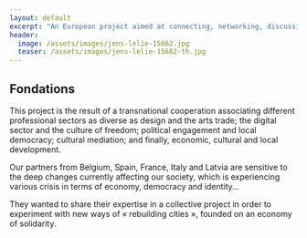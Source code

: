```yaml
---
layout: default
excerpt: "An European project aimed at connecting, networking, discussing creative process around the «stamp» and the notion of «free». "
header:
  image: /assets/images/jens-lelie-15662.jpg
  teaser: /assets/images/jens-lelie-15662-th.jpg
---
```


## Fondations
This project is the result of a transnational cooperation associating different professional sectors as diverse as design and the arts trade; the digital sector and the culture of freedom; political engagement and local democracy; cultural mediation; and finally, economic, cultural and local development. 

Our partners from Belgium, Spain, France, Italy and Latvia are sensitive to the deep changes currently affecting our society, which is experiencing various crisis in terms of economy, democracy and identity…

They wanted to share their expertise in a collective project in order to experiment with new ways of « rebuilding cities », founded on an economy of solidarity.
